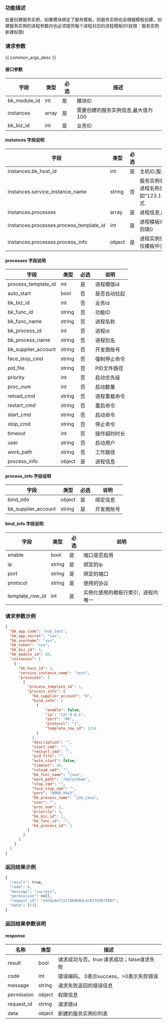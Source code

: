 ### 功能描述

批量创建服务实例，如果模块绑定了服务模板，则服务实例也会根据模板创建，创建服务实例的进程参数内也必须提供每个进程对应的进程模板ID(权限：服务实例新建权限)

### 请求参数

{{ common_args_desc }}

#### 接口参数

| 字段                 |  类型      | 必选	   |  描述                 |
|----------------------|------------|--------|-----------------------|
| bk_module_id         | int  | 是   | 模块ID |
| instances            | array  | 是   | 需要创建的服务实例信息,最大值为100|
| bk_biz_id            | int  | 是   | 业务ID|

#### instances 字段说明

| 字段|类型|必选	   | 说明                                                                  |
|---|---|---|---------------------------------------------------------------------|
|instances.bk_host_id|int|是| 主机ID,服务实例绑定的主机ID                                                    |
|instances.service_instance_name|string|否| 服务实例名称，不填则会使用主机IP加进程名称加服务绑定的端口作为名称，如“123.123.123.123_job_java_80”形式 |
|instances.processes|array|是| 进程信息,服务实例下新建的进程信息                                                   |
|instances.processes.process_template_id|int|是| 进程模板ID,如果模块没有绑定服务模板则填0                                              |
|instances.processes.process_info|object|是| 进程实例信息,如果进程绑定有模板，则仅模板中没有锁定的字段有效                                     |

#### processes 字段说明
| 字段|类型|必选	   |说明|
|---|---|---|---|
|process_template_id|int|是|进程模版id|
|auto_start|bool|否|是否自动拉起|
|bk_biz_id|int|否|业务id|
|bk_func_id|string|否|功能ID|
|bk_func_name|string|否|进程名称|
|bk_process_id|int|否|进程id|
|bk_process_name|string|否|进程别名|
|bk_supplier_account|string|否|开发商账号|
|face_stop_cmd|string|否|强制停止命令|
|pid_file|string|否|PID文件路径|
|priority|int|否|启动优先级|
|proc_num|int|否|启动数量|
|reload_cmd|string|否|进程重载命令|
|restart_cmd|string|否|重启命令|
|start_cmd|string|否|启动命令|
|stop_cmd|string|否|停止命令|
|timeout|int|否|操作超时时长|
|user|string|否|启动用户|
|work_path|string|否|工作路径|
|process_info|object|是|进程信息|

#### process_info 字段说明
| 字段|类型|必选	   |说明|
|---|---|---|---|
|bind_info|object|是|绑定信息|
|bk_supplier_account|string|是|开发商账号|

#### bind_info 字段说明
| 字段|类型|必选	   |说明|
|---|---|---|---|
|enable|bool|是|端口是否启用|
|ip|string|是|绑定的ip|
|port|string|是|绑定的端口|
|protocol|string|是|使用的协议|
|template_row_id|int|是|实例化使用的模板行索引，进程内唯一|

### 请求参数示例

```json
{
  "bk_app_code": "esb_test",
  "bk_app_secret": "xxx",
  "bk_username": "xxx",
  "bk_token": "xxx",
  "bk_biz_id": 1,
  "bk_module_id": 60,
  "instances": [
    {
      "bk_host_id": 2,
      "service_instance_name": "test",
      "processes": [
        {
          "process_template_id": 1,
          "process_info": {
            "bk_supplier_account": "0",
            "bind_info": [
              {
                  "enable": false,
                  "ip": "127.0.0.1",
                  "port": "80",
                  "protocol": "1",
                  "template_row_id": 1234
              }
            ],
            "description": "",
            "start_cmd": "",
            "restart_cmd": "",
            "pid_file": "",
            "auto_start": false,
            "timeout": 30,
            "reload_cmd": "",
            "bk_func_name": "java",
            "work_path": "/data/bkee",
            "stop_cmd": "",
            "face_stop_cmd": "",
            "port": "8008,8443",
            "bk_process_name": "job_java",
            "user": "",
            "proc_num": 1,
            "priority": 1,
            "bk_biz_id": 2,
            "bk_func_id": "",
            "bk_process_id": 1
          }
        }
      ]
    }
  ]
}
```

### 返回结果示例

```python
{
  "result": true,
  "code": 0,
  "message": "success",
  "permission": null,
  "request_id": "e43da4ef221746868dc4c837d36f3807",
  "data": [53]
}
```

### 返回结果参数说明

#### response

| 名称  | 类型  | 描述 |
|---|---|---|
| result | bool | 请求成功与否。true:请求成功；false请求失败 |
| code | int | 错误编码。 0表示success，>0表示失败错误 |
| message | string | 请求失败返回的错误信息 |
| permission    | object | 权限信息    |
| request_id    | string | 请求链id    |
| data | object | 新建的服务实例ID列表 |

